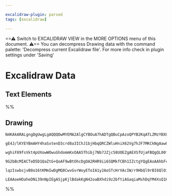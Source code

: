 ```yaml
---

excalidraw-plugin: parsed
tags: [excalidraw]

---
```

==⚠  Switch to EXCALIDRAW VIEW in the MORE OPTIONS menu of this document. ⚠== You can decompress Drawing data with the command palette: 'Decompress current Excalidraw file'. For more info check in plugin settings under 'Saving'


# Excalidraw Data
## Text Elements
%%
## Drawing
```compressed-json
N4KAkARALgngDgUwgLgAQQQDwMYEMA2AlgCYBOuA7hADTgQBuCpAzoQPYB2KqATLZMzYBXUtiRoIACyhQ4zZAHoFAc0JRJQgEYA6bGwC2CgF7N6hbEcK4OCtptbErHALRY8RMpWdx8Q1TdIEfARcZgRmBShcZQUebQBWbQAGGjoghH0EDihmbgBtcDBQMBKIEm4IADYhADEAcQANACVSAFVUkshYRAqoLCgO0sxuZx4ADgAWbQBGSumJyrH4pPil

gE4J/lKYEYBmAHY4haSxtenD3crd8a3IChJ1bjHbqQRCZWluHniX62Vg7hJF7MKCkNgAawQAGE2Pg2KQKgBiaYIFEowaQTS4bDg5RgoQcYgwuEIiSg6zMOC4QLZDEQABmhHw+AAyrAARJBB46SCwZCAOoPSRfYGgiEINkwDnoLnlF74j4ccK5NDTF5sKnYNQ7VVJIGFSB44RwACSxBVqDyAF0XvTyJkzdwOEJmS9CISsBVcCl5cJCUrmBbna6DRA

wghiF89fsVkt4pUXowWOwuGhdommKxOAA5Thibj7Nb7JZjc58UOEZgAEXSfUjaFBQgQL00fuIAFFgplskGXfgXkI4MRcHXuGX9hN5hN9hPdunQ0QOOCnX2XnCcRHuPSCGEXn1MAMJHTyBQACr9Cp0+mcKAswhGcS8fWdBk3mq4fRMnWoH6h/dQABBIhlFTdBgnpAYM1IKBzAIID3lA6ANTpPRslwd0mEdNBg37UN4Xed0CHPA9L1+IQoDYJpwnvR

9G2bBcMIACTeD5D1QaZtG+QoAF9wBtOhcDgOA2RHR9ii6SQMkfCBh1IZctgYQgEAoAAhbFcXxQliXhJF6T0/TBggbARBpKATT6fQ2T5aFYR0iRkVRRzDOM0hTPMjI1JxI0CSJWzSXQckOEpakskgwojJM0L3P0GomVZdlpNlSMFJctyLKs8VBWIR40HLUpUqi9KxUhSVpTDWE5XCgrsmipphEVZUxxSyKaosgB5TVtTHPVmtcwqMhqN8Py/bhf3y

lqzIswbsjvB8o16tKMmIwDgMQ8CwvGvrWoyEToIA1y2AoSTcHrVAcIW/r9HbQl9rBI6QlOiBqTu5yJui27DtPeBpM05LwuYbAwWZBpuEqZYZjGHhdmmHgkmmc5pjGZ5/sB2F8AATW4ac1k4lZFkmfYwcqb4FKMNgDG4cTIHoAgmzHHiLu2/Q6p8gMLQgX7DLxEhZsfWGFO54g2QQOBRoF0gSAAWTYYgEGu3BNGCU7t3wXdwsF7T/KpiAVNhR7SGU

LEAAoeHOaheDNi39nNpIEgASjpKjlBdakKgN42oaBXhdi9z2bftiAGaqiaMshDqYM4XsQ1KO0PwQKiPQljhlEp0MsgVpXuDol5sCIUWG1IJsXg4OOs8L+iX2EKBF1o8ug9KOwACsEGwHIWRLuBpdl+XFc3NAVbV0psRgxhT3J/BU5fbpEvSVuUxQoQQQML6emw1cFzYDdlZ3CvSnwUJALn0fx5XZkePAbj+AZJlwkp3juKAA
```
%%